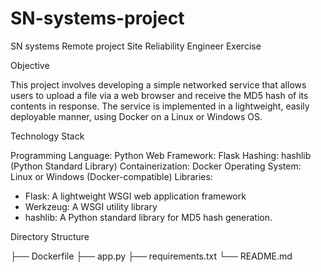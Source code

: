 # SN-systems-project
SN systems Remote project
Site Reliability Engineer Exercise

Objective

This project involves developing a simple networked service that allows users to upload a file via a web browser and receive the MD5 hash of its contents in response. The service is implemented in a lightweight, easily deployable manner, using Docker on a Linux or Windows OS.

Technology Stack

Programming Language: Python
Web Framework: Flask
Hashing: hashlib (Python Standard Library)
Containerization: Docker
Operating System: Linux or Windows (Docker-compatible)
Libraries:
- Flask: A lightweight WSGI web application framework
- Werkzeug: A WSGI utility library
- hashlib: A Python standard library for MD5 hash generation.


Directory Structure

├── Dockerfile
├── app.py
├── requirements.txt
└── README.md